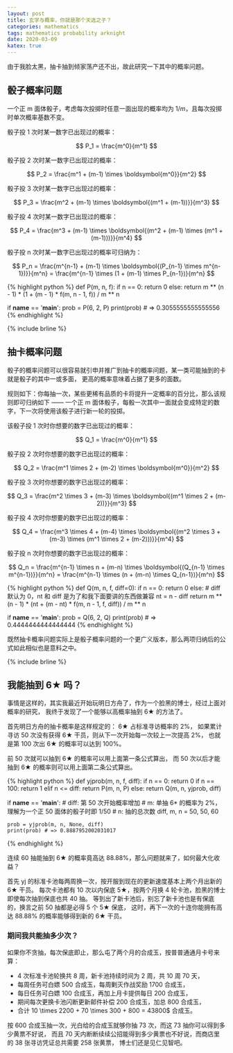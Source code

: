 ```yaml
---
layout: post
title: 玄学与概率，你就是那个天选之子？
categories: mathematics
tags: mathematics probability arknight
date: 2020-03-09
katex: true
---
```


由于我脸太黑，抽卡抽到倾家荡产还不出，故此研究一下其中的概率问题。

## 骰子概率问题

一个正 m 面体骰子，考虑每次投掷时任意一面出现的概率均为 $1/m$，且每次投掷时单次概率基数不变。

骰子投 1 次时某一数字已出现过的概率：

$$
P_1 = \frac{m^0}{m^1}
$$

骰子投 2 次时某一数字已出现过的概率：

$$
P_2 = \frac{m^1 + (m-1) \times \boldsymbol{m^0}}{m^2}
$$

骰子投 3 次时某一数字已出现过的概率：

$$
P_3 = \frac{m^2 + (m-1) \times \boldsymbol{(m^1 + (m-1))}}{m^3}
$$

骰子投 4 次时某一数字已出现过的概率：

$$
P_4 = \frac{m^3 + (m-1) \times \boldsymbol{(m^2 + (m-1) \times (m^1 + (m-1)))}}{m^4}
$$

骰子投 n 次时某一数字已出现过的概率可归纳为：

$$
P_n 
= \frac{m^{n-1} + (m-1) \times \boldsymbol{(P_{n-1} \times m^{n-1})}}{m^n}
= \frac{m^{n-1} \times (1 + (m-1) \times P_{n-1})}{m^n}
$$

{% highlight python %}
def P(m, n, f):
    if n == 0:
        return 0
    else:
        return m ** (n - 1) * (1 + (m - 1) * f(m, n - 1, f)) / m ** n


if __name__ == '__main__':
    prob = P(6, 2, P)
    print(prob) # => 0.3055555555555556
{% endhighlight %}

{% include brline %}

## 抽卡概率问题

骰子的概率问题可以很容易就引申并推广到抽卡的概率问题，某一类可能抽到的卡就是骰子的其中一或多面，
更高的概率意味着占据了更多的面数。

规则如下：你每抽一次，某些更稀有品质的卡将提升一定概率的百分比，那么该规则即可归纳如下 ——
一个正 m 面体骰子，每骰一次其中一面就会变成特定的数字，下一次将使用该骰子进行新一轮的投掷。

该骰子投 1 次时你想要的数字已出现过的概率：

$$
Q_1 = \frac{m^0}{m^1}
$$

骰子投 2 次时你想要的数字已出现过的概率：

$$
Q_2 = \frac{m^1 \times 2 + (m-2) \times \boldsymbol{m^0}}{m^2}
$$

骰子投 3 次时你想要的数字已出现过的概率：

$$
Q_3 = \frac{m^2 \times 3 + (m-3) \times \boldsymbol{(m^1 \times 2 + (m-2))}}{m^3}
$$

骰子投 4 次时你想要的数字已出现过的概率：

$$
Q_4 = \frac{m^3 \times 4 + (m-4) \times \boldsymbol{(m^2 \times 3 + (m-3) \times (m^1 \times 2 + (m-2)))}}{m^4}
$$

骰子投 n 次时你想要的数字已出现过的概率：

$$
Q_n
= \frac{m^{n-1} \times n + (m-n) \times \boldsymbol{(Q_{n-1} \times m^{n-1})}}{m^n}
= \frac{m^{n-1} \times (n + (m-n) \times Q_{n-1})}{m^n}
$$

{% highlight python %}
def Q(m, n, f, diff=0):
    if n == 0:
        return 0
    else:
        # diff 默认为 0，nt 和 diff 是为了和我下面要讲的东西做兼容
        nt = n - diff
        return m ** (n - 1) * (nt + (m - nt) * f(m, n - 1, f, diff)) / m ** n


if __name__ == '__main__':
    prob = Q(6, 2, Q)
    print(prob) # => 0.4444444444444444
{% endhighlight %}

既然抽卡概率问题实际上是骰子概率问题的一个更广义版本，那么两项归纳后的公式如此相似也是意料之中。

{% include brline %}

## 我能抽到 $6\bigstar$ 吗？

事情是这样的，其实我最近开始玩明日方舟了，作为一个脸黑的博士，经过上面对概率的研究，
我终于发现了一个能够以高概率抽到 $6\bigstar$ 的方法了。

首先明日方舟的抽卡概率是这样规定的： $6\bigstar$ 占标准寻访概率的 $2\%$，
如果累计寻访 50 次没有获得 $6\bigstar$ 干员，则从下一次开始每一次较上一次提高 $2\%$，
也就是第 100 次出 $6\bigstar$ 的概率可以达到 $100\%$。

前 50 次就可以抽到 $6\bigstar$ 的概率可以用上面第一条公式算出，
而 50 次以后才能抽到 $6\bigstar$ 的概率则可以用上面第二条公式算出。

{% highlight python %}
def yjprob(m, n, f, diff):
    if n == 0:
        return 0
    if n == 100:
        return 1
    elif n <= diff:
        return P(m, n, P)
    else:
        return Q(m, n, yjprob, diff)


if __name__ == '__main__':
    # diff: 第 50 次开始概率增加
    # m: 单抽 6* 的概率为 2%，理解为一个正 50 面体的骰子时即 1/50
    # n: 抽的总次数
    diff, m, n = 50, 50, 60
        
    prob = yjprob(m, n, None, diff)
    print(prob) # => 0.8887952002031017
{% endhighlight %}

连续 60 抽能抽到 $6\bigstar$ 的概率竟高达 $88.88\%$，那么问题就来了，如何最大化收益？

首先 yj 的标准卡池每两周换一次，按开服到现在的更新速度基本上两个月出新的 $6\bigstar$ 干员。
每次卡池都有 10 次以内保底 $5\bigstar$，按两个月换 4 轮卡池，脸黑的博士即使每次抽到保底也共 40 抽。
等到出了新卡池后，别忘了新卡池也是有保底的，换言之前 50 抽都是必得 5 个 $5\bigstar$ 保底，
这时，再下一次的十连你能拥有高达 $88.88\%$ 的概率能够得到新的 $6\bigstar$ 干员。

### __期间我共能抽多少次？__

如果你不贪抽，每次保底即止，那么屯了两个月的合成玉，按普普通通月卡号来算：
- 4 次标准卡池轮换共 8 周，新卡池持续时间为 2 周，共 10 周 70 天，
- 每周任务可白嫖 500 合成玉，每周剿灭作战奖励 1700 合成玉，
- 每日任务可白嫖 100 合成玉，再加上月卡提供每日 200 合成玉，
- 期间每次更换卡池闪断更新邮件补偿 200 合成玉，加总 800 合成玉，
- 合计 10 \times 2200 + 70 \times 300 + 800 = 43800$ 合成玉。

按 600 合成玉抽一次，光白给的合成玉就够你抽 73 次，而这 73 抽你可以得到多少黄票不好说，
而且 70 天内断断续续公招能得到多少黄票也不好说，而商店里的 38 张寻访凭证总共需要 258 张黄票，
博士们还是见仁见智吧。
